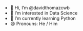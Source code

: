 - 👋 Hi, I’m @davidthomazcwb
- 👀 I’m interested in Data Science
- 🌱 I’m currently learning Python
- 😄 Pronouns: He / Him

<!---
davidthomazcwb/davidthomazcwb is a ✨ special ✨ repository because its `README.md` (this file) appears on your GitHub profile.
You can click the Preview link to take a look at your changes.
--->
